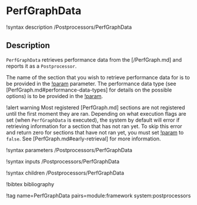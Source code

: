 # PerfGraphData

!syntax description /Postprocessors/PerfGraphData

## Description

`PerfGraphData` retrieves performance data from the [/PerfGraph.md] and reports it as a `Postprocessor`.

The name of the section that you wish to retrieve performance data for is to be provided in the [!param](/Postprocessors/PerfGraphData/section_name) parameter. The performance data type (see [PerfGraph.md#performance-data-types] for details on the possible options) is to be provided in the [!param](/Postprocessors/PerfGraphData/data_type).

!alert warning
Most registered [PerfGraph.md] sections are not registered until the first moment they are ran. Depending on what execution flags are set (when `PerfGraphData` is executed), the system by default will error if retrieving information for a section that has not ran yet. To skip this error and return zero for sections that have not ran yet, you must set [!param](/Postprocessors/PerfGraphData/must_exist) to `false`. See [PerfGraph.md#early-retrieval] for more information.

!syntax parameters /Postprocessors/PerfGraphData

!syntax inputs /Postprocessors/PerfGraphData

!syntax children /Postprocessors/PerfGraphData

!bibtex bibliography

!tag name=PerfGraphData pairs=module:framework system:postprocessors
